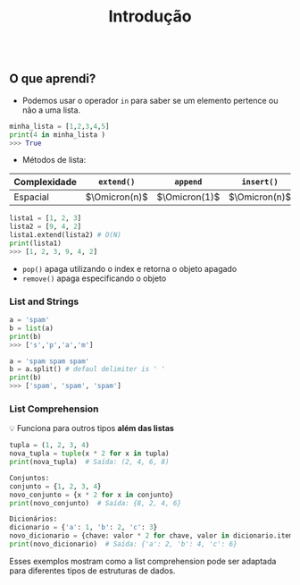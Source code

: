 <h1 style="text-align: center;">Introdução </h1>

<br><br>

## O que aprendi?
- Podemos usar o operador `in` para saber se um elemento pertence ou não a uma lista.
```python
minha_lista = [1,2,3,4,5]
print(4 in minha_lista )
>>> True
```
- Métodos de lista:


|Complexidade |`extend()`  | `append` | `insert()` |
|-------------|---------------|---------------|---------------|
| Espacial | $\Omicron(n)$ | $\Omicron(1)$ | $\Omicron(n)$ |  


```python
lista1 = [1, 2, 3]
lista2 = [9, 4, 2]
lista1.extend(lista2) # O(N)
print(lista1)
>>> [1, 2, 3, 9, 4, 2]
```
- `pop()` apaga utilizando o index e retorna o objeto apagado
- `remove()`  apaga especificando o objeto

### List and Strings

```python
a = 'spam'
b = list(a)
print(b)
>>> ['s','p','a','m']
```
```python
a = 'spam spam spam'
b = a.split() # defaul delimiter is ' '
print(b)
>>> ['spam', 'spam', 'spam']
```

### List Comprehension  
💡 Funciona para outros tipos __além das listas__  

```python
tupla = (1, 2, 3, 4)
nova_tupla = tuple(x * 2 for x in tupla)
print(nova_tupla)  # Saída: (2, 4, 6, 8)

Conjuntos:
conjunto = {1, 2, 3, 4}
novo_conjunto = {x * 2 for x in conjunto}
print(novo_conjunto)  # Saída: {8, 2, 4, 6}

Dicionários:
dicionario = {'a': 1, 'b': 2, 'c': 3}
novo_dicionario = {chave: valor * 2 for chave, valor in dicionario.items()}
print(novo_dicionario)  # Saída: {'a': 2, 'b': 4, 'c': 6}
```
Esses exemplos mostram como a list comprehension pode ser adaptada para diferentes tipos de estruturas de dados.

